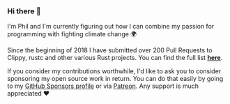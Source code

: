 ### Hi there 👋

I'm Phil and I'm currently figuring out how I can combine my passion for programming with fighting climate change 🌍

Since the beginning of 2018 I have submitted over 200 Pull Requests to Clippy, rustc and other various Rust projects. You can find the full list [**here**](https://philhansch.net/onehundred/rust/).

If you consider my contributions worthwhile, I'd like to ask you to consider sponsoring my open source work in return. You can do that easily by going to my [GitHub Sponsors profile](https://github.com/sponsors/phansch?o=esc) or via [Patreon](https://www.patreon.com/bePatron?u=14028769). Any support is much appreciated :heart:

<!--
**phansch/phansch** is a ✨ _special_ ✨ repository because its `README.md` (this file) appears on your GitHub profile.

Here are some ideas to get you started:

- 🔭 I’m currently working on ...
- 🌱 I’m currently learning ...
- 👯 I’m looking to collaborate on ...
- 🤔 I’m looking for help with ...
- 💬 Ask me about ...
- 📫 How to reach me: ...
- 😄 Pronouns: ...
-->
